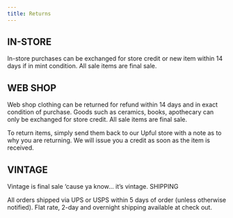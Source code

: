 ```yaml
---
title: Returns
---
```

## IN-STORE

In-store purchases can be exchanged for store credit or new item within 14 days if in mint condition.  All sale items are final sale.

## WEB SHOP

Web shop clothing can be returned for refund within 14 days and in exact condition of purchase. Goods such as ceramics, books, apothecary can only be exchanged for store credit.  All sale items are final sale.

To return items, simply send them back to our Upful store with a note as to why you are returning.  We will issue you a credit as soon as the item is received.

## VINTAGE

Vintage is final sale ‘cause ya know… it’s vintage.
SHIPPING

All orders shipped via UPS or USPS within 5 days of order (unless otherwise notified).  Flat rate, 2-day and overnight shipping available at check out.